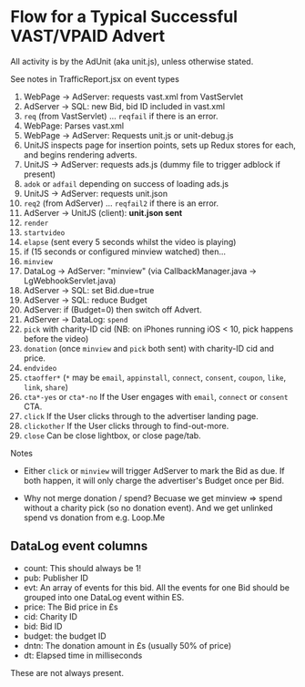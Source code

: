 
# Flow for a Typical Successful VAST/VPAID Advert

All activity is by the AdUnit (aka unit.js), unless otherwise stated.

See notes in TrafficReport.jsx on event types


1. WebPage -> AdServer: requests vast.xml from VastServlet
2. AdServer -> SQL: new Bid, bid ID included in vast.xml
3. `req` (from VastServlet) ... `reqfail` if there is an error.
4. WebPage: Parses vast.xml
5. WebPage -> AdServer: Requests unit.js or unit-debug.js
6. UnitJS inspects page for insertion points, sets up Redux stores for each, and begins rendering adverts.
7. UnitJS -> AdServer: requests ads.js (dummy file to trigger adblock if present)
8. `adok` or `adfail` depending on success of loading ads.js
9. UnitJS -> AdServer: requests unit.json
10. `req2` (from AdServer) ... `reqfail2` if there is an error.
10. AdServer -> UnitJS (client): **unit.json sent**
11. `render`
12. `startvideo`
13. `elapse` (sent every 5 seconds whilst the video is playing)
14. if (15 seconds or configured minview watched) then...
15. `minview`
16. DataLog -> AdServer: "minview" (via CallbackManager.java -> LgWebhookServlet.java)
17. AdServer -> SQL: set Bid.due=true
18. AdServer -> SQL: reduce Budget
19. AdServer: if (Budget=0) then switch off Advert.
20. AdServer -> DataLog: `spend`
21. `pick` with charity-ID cid (NB: on iPhones running iOS < 10, pick happens before the video)
22. `donation` (once `minview` and `pick` both sent) with charity-ID cid and price.
23. `endvideo`
24. `ctaoffer*` (`*` may be `email`, `appinstall`, `connect`, `consent`, `coupon`, `like`, `link`, `share`)
25. `cta*-yes` or `cta*-no` If the User engages with `email`, `connect` or `consent` CTA.
26. `click` If the User clicks through to the advertiser landing page.
27. `clickother` If the User clicks through to find-out-more.
28. `close` Can be close lightbox, or close page/tab.

Notes

 - Either `click` or `minview` will trigger AdServer to mark the Bid as due. If both happen, it will only charge the advertiser's Budget once per Bid.

 - Why not merge donation / spend?
Becuase we get minview => spend without a charity pick (so no donation event).
And we get unlinked spend vs donation from e.g. Loop.Me


## DataLog event columns

 - count: This should always be 1!
 - pub: Publisher ID
 - evt: An array of events for this bid. 
 All the events for one Bid should be grouped into one DataLog event within ES.
 - price: The Bid price in £s
 - cid: Charity ID
 - bid: Bid ID
 - budget: the budget ID
 - dntn: The donation amount in £s (usually 50% of price)
 - dt: Elapsed time in milliseconds

These are not always present.
